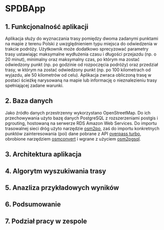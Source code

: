# SPDBApp
## 1. Funkcjonalność aplikacji
Aplikacja służy do wyznaczania trasy pomiędzy dwoma zadanymi punktami na mapie z terenu Polski z uwzględnieniem typu miejsca do odwiedzenia w trakcie podróży. Użytkownik może dodatkowo sprecyzować parametry trasy ustawiając maksymalne wydłużenia czasu i długości przejazdu (np. o 20 minut), minimalny oraz maksymalny czas, po którym ma zostać odwiedzony punkt (np. po godzinie od rozpoczęcia podróży) oraz przedział trasy, w którym na zostać odwiedzony punkt (np. po 100 kilometrach od wyjazdu, ale 50 kilometrów od celu). Aplikacja zwraca obliczoną trasę w postaci ścieżkę narysowaną na mapie lub informację o nieznalezieniu trasy spełniającej zadane warunki. 

## 2. Baza danych
Jako źródło danych przestrzenny wykorzystano OpenStreetMap. Do ich przechowywania użyto bazę danych PostgreSQL z rozszerzeniami postgis i pgrouting, hostowaną na serwerze RDS Amazon Web Services. Do importu trasowalnej sieci dróg użyto narzędzie [osm2po](https://osm2po.de/), zaś do importu konkretnych punktów zainteresowania (poi) dane pobrane z API [overpass turbo](https://overpass-turbo.eu/), obrobione narzędziem [osmconvert](https://wiki.openstreetmap.org/wiki/Osmconvert) i wgrane z użyciem [osm2pgsql](https://wiki.openstreetmap.org/wiki/Osm2pgsql).

## 3. Architektura aplikacja


## 4. Algorytm wyszukiwania trasy

## 5. Anazliza przykładowych wyników

## 6. Podsumowanie

## 7. Podział pracy w zespole
